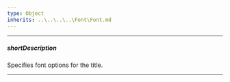 ```yaml
---
type: Object
inherits: ..\..\..\..\Font\Font.md
---
```

---
##### shortDescription
Specifies font options for the title.

---
